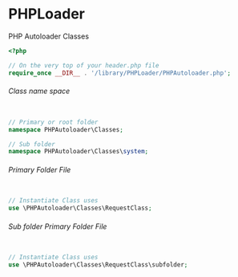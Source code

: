 # PHPLoader
PHP Autoloader Classes 

```PHP
<?php 

// On the very top of your header.php file
require_once __DIR__ . '/library/PHPLoader/PHPAutoloader.php';

```

<h6>Class name space</h6>

```PHP

// Primary or root folder
namespace PHPAutoloader\Classes;

// Sub folder
namespace PHPAutoloader\Classes\system;

```

<h6>Primary Folder File</h6>

```PHP

// Instantiate Class uses
use \PHPAutoloader\Classes\RequestClass;

```

<h6>Sub folder Primary Folder File</h6>

```PHP

// Instantiate Class uses
use \PHPAutoloader\Classes\RequestClass\subfolder;

```


